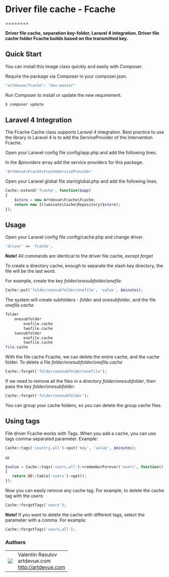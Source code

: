 # Driver file cache - Fcache
========

**Driver file cache, separation key-folder, Laravel 4 integration. Driver file cache folder Fcache builds based on the transmitted key.**

## Quick Start

You can install this Image class quickly and easily with Composer.

Require the package via Composer in your composer.json.

```php
"artdevue/fcache": "dev-master"
```

Run Composer to install or update the new requirement. 

```php
$ composer update
```
## Laravel 4 Integration

The Fcache Cache class supports Laravel 4 integration. Best practice to use the library in Laravel 4 is to add the ServiceProvider of the Intervention Fcache.

Open your Laravel config file config/app.php and add the following lines.

In the *$providers* array add the service providers for this package.

```php
'Artdevue\Fcache\FcacheServiceProvider'
```
Open your Laravel global file start/global.php and add the following lines.

```php
Cache::extend('fcache', function($app)
{
    $store = new Artdevue\Fcache\Fcache;
    return new Illuminate\Cache\Repository($store);
});
```
## Usage

Open your Laravel config file config/cache.php and change driver.
```php
'driver' => 'fcache',
```
**Note!** All commands are identical to the driver file cache, except *forget*

To create a directory cache, enough to separate the slash key directory, the file will be the last word.

For example, create the key *folder/onesubfolder/onefile*.

 ```php
Cache::put('folder/onesubfolder/onefile', 'value', $minutes);
```

The system will create subfolders - *folder* and *onesubfolder*, and the file *onefile.cache*
```php
folder
	onesubfolder
		onefile.cache
		twofile.cache
	twosubfolder
		onefile.cache
		twofile.cache
file.cache
```
With the file cache Fcache, we can delete the entire cache, and the cache folder.
To delete a file *folder/onesubfolder/onefile.cache*

```php
Cache::forget('folder/onesubfolder/onefile');
```
If we need to remove all the files in a directory *folder/onesubfolder*, then pass the key *folder/onesubfolder*.
```php
Cache::forget('folder/onesubfolder');
```

You can group your cache folders, so you can delete the group cache files.

## Using tags
File driver Fcache works with Tags. When you add a cache, you can use tags comma-separated parameter. 
Example:
 ```php
Cache::tags('country,all')->put('key', 'value', $minutes);
```
or
 ```php
$value = Cache::tags('users,all')->rememberForever('users', function()
{
    return DB::table('users')->get();
});
```
Now you can easily remove any cache tag. For example, to delete the cache tag with the *users*:
 ```php
Cache::forgetTags('users');
```
**Note!** If you want to delete the cache with different tags, select the parameter with a comma. 
For example:
 ```php
Cache::forgetTags('users,all');
```



### Authors
<table>
  <tr>
    <td><img src="http://www.gravatar.com/avatar/39ef1c740deff70b054c1d9ae8f86d02?s=60"></td><td valign="middle">Valentin Rasulov<br>artdevue.com<br><a href="http://artdevue.com">http://artdevue.com</a></td>
  </tr>
</table>
